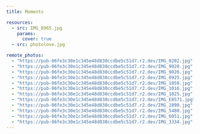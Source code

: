 ```yaml
---
title: Moments

resources:
  - src: IMG_8965.jpg
    params:
      cover: true
  - src: photolove.jpg

remote_photos:
  - "https://pub-06fe3c30e1c345e48d830ccdbe5c51d7.r2.dev/IMG_0202.jpg"
  - "https://pub-06fe3c30e1c345e48d830ccdbe5c51d7.r2.dev/IMG_9020.jpg"
  - "https://pub-06fe3c30e1c345e48d830ccdbe5c51d7.r2.dev/IMG_9026.jpg"
  - "https://pub-06fe3c30e1c345e48d830ccdbe5c51d7.r2.dev/IMG_0925.jpg"
  - "https://pub-06fe3c30e1c345e48d830ccdbe5c51d7.r2.dev/IMG_1050.jpg"
  - "https://pub-06fe3c30e1c345e48d830ccdbe5c51d7.r2.dev/IMG_1016.jpg"
  - "https://pub-06fe3c30e1c345e48d830ccdbe5c51d7.r2.dev/IMG_1025.jpg"
  - "https://pub-06fe3c30e1c345e48d830ccdbe5c51d7.r2.dev/IMG_E8571.jpg"
  - "https://pub-06fe3c30e1c345e48d830ccdbe5c51d7.r2.dev/IMG_2890.jpg"
  - "https://pub-06fe3c30e1c345e48d830ccdbe5c51d7.r2.dev/IMG_5480.jpg"
  - "https://pub-06fe3c30e1c345e48d830ccdbe5c51d7.r2.dev/IMG_6051.jpg"
  - "https://pub-06fe3c30e1c345e48d830ccdbe5c51d7.r2.dev/IMG_3334.jpg"
---
```

